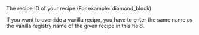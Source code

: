The recipe ID of your recipe (For example: diamond_block). 

If you want to override a vanilla recipe, 
you have to enter the same name as the vanilla registry name of the given recipe in this field.